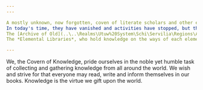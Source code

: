 ```yaml
---
---

A mostly unknown, now forgotten, coven of literate scholars and other educated individuals, who dedicated their life and efforts towards establishing time-resistent installations for preserving knowledge. 
In today's time, they have vanished and activities have stopped, but their biggest works remain:
The [Archive of Old](..\..\Realms\Utuw%20System\Schi\Servilia\Regions\Areas\Empire%20of%20Thylyist\Archive%20of%20Old.md), in which they documented all the gathered history and folklore, down to the individual citizen since the inception of time and mankind.
The *Elemental Libraries*, who hold knowledge on the ways of each element known, and how to tame them. 

---
```


We, the Covern of Knowledge, pride ourselves in the noble yet humble task of collecting and gathering knowledge from all around the world. 
We wish and strive for that everyone may read, write and inform themselves in our books. 
Knowledge is the virtue we gift upon the world.  
